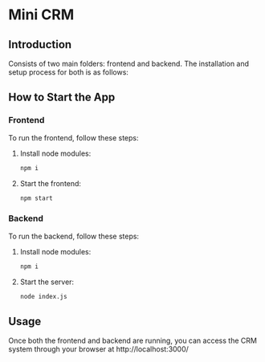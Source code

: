 # Mini CRM

## Introduction

Consists of two main folders: frontend and backend. The installation and setup process for both is as follows:

## How to Start the App

### Frontend

To run the frontend, follow these steps:

1. Install node modules:
   ```bash
   npm i
   ```
2. Start the frontend:
   ```bash
   npm start
   ```

### Backend

To run the backend, follow these steps:

1. Install node modules:
   ```bash
   npm i
   ```
2. Start the server:
   ```bash
   node index.js
   ```

## Usage
Once both the frontend and backend are running, you can access the CRM system through your browser at http://localhost:3000/
